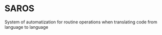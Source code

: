 # SAROS
System of automatization for routine operations when translating code from language to language
